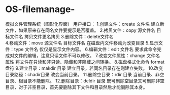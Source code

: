 # OS-filemanage-
模拟文件管理系统（图形化界面）
用户接口：
1.创建文件：create  文件名
       建立新文件，如果原来存在同名文件要提示是否覆盖。
2.拷贝文件：copy  源文件名  目标文件名
       拷贝文件更名拷贝
3.删除文件：delete文件名   
4.移动文件：move 源文件名  目标文件名
       在磁盘内文件移动为改变目录
      5.显示文件：type  文件名
       仅仅是显示文件内容。
6.编辑文件：edit 文件名
       要求此命令完成对文件的编辑，注意只读文件不可以修改。
7.改变文件属性：change 文件名 属性
       将文件在只读和非只读、隐藏和非隐藏之间转换。
8.磁盘格式化命令 format 盘符
9.建立目录：makdir 目录
       建立目录，若同名目录存在则建立失败。
10.改变目录路径：chadir目录
       改变当前目录。
11.删除空目录：rdir 目录
       当前目录、非空目录、根目录不能删除。
12.删除目录：deldir 目录
       既可删除空目录又可删除非空目录，对于非空目录，首先要删除其下文件和目录然后才能删除其本身。
